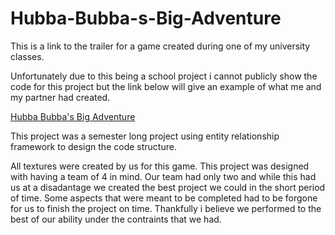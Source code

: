 # Hubba-Bubba-s-Big-Adventure
This is a link to the trailer for a game created during one of my university classes.

Unfortunately due to this being a school project i cannot publicly show the code for this project but the link below will give an example of what me and my partner had created.

[Hubba Bubba's Big Adventure](https://www.youtube.com/watch?v=Cfsb-0gmdvs)

This project was a semester long project using entity relationship framework to design the code structure.

All textures were created by us for this game. This project was designed with having a team of 4 in mind. Our team had only two and while this had us at a disadantage we created the best project we could in the short period of time. Some aspects that were meant to be completed had to be forgone for us to finish the project on time. Thankfully i believe we performed to the best of our ability under the contraints that we had.
